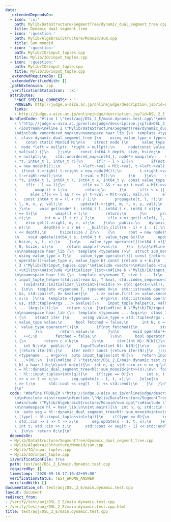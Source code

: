 ```yaml
---
data:
  _extendedDependsOn:
  - icon: ':x:'
    path: Mylib/DataStructure/SegmentTree/dynamic_dual_segment_tree.cpp
    title: Dynamic dual segment tree
  - icon: ':question:'
    path: Mylib/AlgebraicStructure/Monoid/sum.cpp
    title: Sum monoid
  - icon: ':question:'
    path: Mylib/IO/input_tuples.cpp
    title: Mylib/IO/input_tuples.cpp
  - icon: ':question:'
    path: Mylib/IO/input_tuple.cpp
    title: Mylib/IO/input_tuple.cpp
  _extendedRequiredBy: []
  _extendedVerifiedWith: []
  _pathExtension: cpp
  _verificationStatusIcon: ':x:'
  attributes:
    '*NOT_SPECIAL_COMMENTS*': ''
    PROBLEM: http://judge.u-aizu.ac.jp/onlinejudge/description.jsp?id=DSL_2_E
    links:
    - http://judge.u-aizu.ac.jp/onlinejudge/description.jsp?id=DSL_2_E
  bundledCode: "#line 1 \"test/aoj/DSL_2_E/main.dynamic.test.cpp\"\n#define PROBLEM\
    \ \"http://judge.u-aizu.ac.jp/onlinejudge/description.jsp?id=DSL_2_E\"\n\n#include\
    \ <iostream>\n#line 2 \"Mylib/DataStructure/SegmentTree/dynamic_dual_segment_tree.cpp\"\
    \n#include <unordered_map>\n\nnamespace haar_lib {\n  template <typename Monoid>\n\
    \  class dynamic_dual_segment_tree {\n    using value_type = typename Monoid::value_type;\n\
    \    const static Monoid M;\n\n    struct node {\n      value_type val;\n    \
    \  node *left = nullptr, *right = nullptr;\n      node(const value_type &val):\
    \ val(val) {}\n    };\n\n    const int64_t depth, size, hsize;\n    node *root\
    \ = nullptr;\n    std::unordered_map<int64_t, node*> umap;\n\n    void propagate(node\
    \ *t, int64_t l, int64_t r){\n      if(r - l > 1){\n        if(not t->left) t->left\
    \ = new node(M());\n        t->left->val = M(t->val, t->left->val);\n\n      \
    \  if(not t->right) t->right = new node(M());\n        t->right->val = M(t->val,\
    \ t->right->val);\n\n        t->val = M();\n      }\n    }\n\n    void update(node\
    \ *t, int64_t l, int64_t r, int64_t x, int64_t y, const value_type &val){\n  \
    \    if(r - l == 1){\n        if(x <= l && r <= y) t->val = M(t->val, val);\n\
    \        umap[l] = t;\n        return;\n      }\n      if(r < x || y < l) return;\n\
    \      else if(x <= l && r <= y) t->val = M(t->val, val);\n      else{\n     \
    \   const int64_t m = (l + r) / 2;\n        propagate(t, l, r);\n        update(t->left,\
    \ l, m, x, y, val);\n        update(t->right, m, r, x, y, val);\n      }\n   \
    \ }\n\n    void get(node* t, int64_t l, int64_t r, int64_t x){\n      if(r - l\
    \ == 1){\n        umap[l] = t;\n        return;\n      }\n      propagate(t, l,\
    \ r);\n      int m = (l + r) / 2;\n      if(x < m) get(t->left, l, m, x);\n  \
    \    else get(t->right, m, r, x);\n    }\n\n  public:\n    dynamic_dual_segment_tree(int64_t\
    \ n):\n      depth(n > 1 ? 64 - __builtin_clzll(n - 1) + 1 : 1),\n      size(1LL\
    \ << depth),\n      hsize(size / 2)\n    {\n      root = new node(M());\n    }\n\
    \n    void update(int64_t s, int64_t t, value_type &x){\n      update(root, 0,\
    \ hsize, s, t, x);\n    }\n\n    value_type operator[](int64_t x){\n      get(root,\
    \ 0, hsize, x);\n      return umap[x]->val;\n    }\n  };\n}\n#line 2 \"Mylib/AlgebraicStructure/Monoid/sum.cpp\"\
    \n\nnamespace haar_lib {\n  template <typename T>\n  struct sum_monoid {\n   \
    \ using value_type = T;\n    value_type operator()() const {return 0;}\n    value_type\
    \ operator()(value_type a, value_type b) const {return a + b;}\n  };\n}\n#line\
    \ 3 \"Mylib/IO/input_tuples.cpp\"\n#include <vector>\n#include <tuple>\n#include\
    \ <utility>\n#include <initializer_list>\n#line 6 \"Mylib/IO/input_tuple.cpp\"\
    \n\nnamespace haar_lib {\n  template <typename T, size_t ... I>\n  static void\
    \ input_tuple_helper(std::istream &s, T &val, std::index_sequence<I ...>){\n \
    \   (void)std::initializer_list<int>{(void(s >> std::get<I>(val)), 0) ...};\n\
    \  }\n\n  template <typename T, typename U>\n  std::istream& operator>>(std::istream\
    \ &s, std::pair<T, U> &value){\n    s >> value.first >> value.second;\n    return\
    \ s;\n  }\n\n  template <typename ... Args>\n  std::istream& operator>>(std::istream\
    \ &s, std::tuple<Args ...> &value){\n    input_tuple_helper(s, value, std::make_index_sequence<sizeof\
    \ ... (Args)>());\n    return s;\n  }\n}\n#line 8 \"Mylib/IO/input_tuples.cpp\"\
    \n\nnamespace haar_lib {\n  template <typename ... Args>\n  class InputTuples\
    \ {\n    struct iter {\n      using value_type = std::tuple<Args ...>;\n     \
    \ value_type value;\n      bool fetched = false;\n      int N, c = 0;\n\n    \
    \  value_type operator*(){\n        if(not fetched){\n          std::cin >> value;\n\
    \        }\n        return value;\n      }\n\n      void operator++(){\n     \
    \   ++c;\n        fetched = false;\n      }\n\n      bool operator!=(iter &) const\
    \ {\n        return c < N;\n      }\n\n      iter(int N): N(N){}\n    };\n\n \
    \   int N;\n\n  public:\n    InputTuples(int N): N(N){}\n\n    iter begin() const\
    \ {return iter(N);}\n    iter end() const {return iter(N);}\n  };\n\n  template\
    \ <typename ... Args>\n  auto input_tuples(int N){\n    return InputTuples<Args\
    \ ...>(N);\n  }\n}\n#line 7 \"test/aoj/DSL_2_E/main.dynamic.test.cpp\"\n\nnamespace\
    \ hl = haar_lib;\n\nint main(){\n  int n, q; std::cin >> n >> q;\n\n  auto seg\
    \ = hl::dynamic_dual_segment_tree<hl::sum_monoid<int>>(n);\n\n  for(auto [type]\
    \ : hl::input_tuples<int>(q)){\n    if(type == 0){\n      int s, t, x; std::cin\
    \ >> s >> t >> x;\n      seg.update(s - 1, t, x);\n    }else{\n      int t; std::cin\
    \ >> t;\n      std::cout << seg[t - 1] << std::endl;\n    }\n  }\n\n  return 0;\n\
    }\n"
  code: "#define PROBLEM \"http://judge.u-aizu.ac.jp/onlinejudge/description.jsp?id=DSL_2_E\"\
    \n\n#include <iostream>\n#include \"Mylib/DataStructure/SegmentTree/dynamic_dual_segment_tree.cpp\"\
    \n#include \"Mylib/AlgebraicStructure/Monoid/sum.cpp\"\n#include \"Mylib/IO/input_tuples.cpp\"\
    \n\nnamespace hl = haar_lib;\n\nint main(){\n  int n, q; std::cin >> n >> q;\n\
    \n  auto seg = hl::dynamic_dual_segment_tree<hl::sum_monoid<int>>(n);\n\n  for(auto\
    \ [type] : hl::input_tuples<int>(q)){\n    if(type == 0){\n      int s, t, x;\
    \ std::cin >> s >> t >> x;\n      seg.update(s - 1, t, x);\n    }else{\n     \
    \ int t; std::cin >> t;\n      std::cout << seg[t - 1] << std::endl;\n    }\n\
    \  }\n\n  return 0;\n}\n"
  dependsOn:
  - Mylib/DataStructure/SegmentTree/dynamic_dual_segment_tree.cpp
  - Mylib/AlgebraicStructure/Monoid/sum.cpp
  - Mylib/IO/input_tuples.cpp
  - Mylib/IO/input_tuple.cpp
  isVerificationFile: true
  path: test/aoj/DSL_2_E/main.dynamic.test.cpp
  requiredBy: []
  timestamp: '2020-09-16 17:10:42+09:00'
  verificationStatus: TEST_WRONG_ANSWER
  verifiedWith: []
documentation_of: test/aoj/DSL_2_E/main.dynamic.test.cpp
layout: document
redirect_from:
- /verify/test/aoj/DSL_2_E/main.dynamic.test.cpp
- /verify/test/aoj/DSL_2_E/main.dynamic.test.cpp.html
title: test/aoj/DSL_2_E/main.dynamic.test.cpp
---
```

